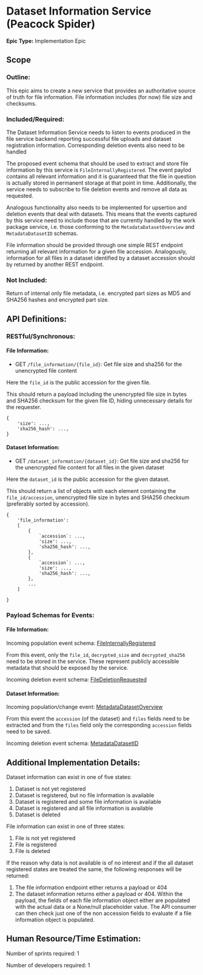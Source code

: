 # Dataset Information Service (Peacock Spider)
**Epic Type:** Implementation Epic

## Scope
### Outline:

This epic aims to create a new service that provides an authoritative source of truth for file information.
File information includes (for now) file size and checksums.

### Included/Required:
    
The Dataset Information Service needs to listen to events produced in the file service backend reporting successful file uploads and dataset registration information.
Corresponding deletion events also need to be handled

The proposed event schema that should be used to extract and store file information by this service is `FileInternallyRegistered`.
The event paylod contains all relevant information and it is guaranteed that the file in question is actually stored in permanent storage at that point in time.
Additionally, the service needs to subscribe to file deletion events and remove all data as requested.

Analogous functionality also needs to be implemented for upsertion and deletion events that deal with datasets. This means that the events captured by this service need to include those that are currently handled by the work package service, i.e. those conforming to the `MetadataDatasetOverview` and `MetadataDatasetID` schemas. 

File information should be provided through one simple REST endpoint returning all relevant information for a given file accession.
Analogously, information for all files in a dataset identified by a dataset accession should by returned by another REST endpoint.

### Not Included:
 
Return of internal only file metadata, i.e. encrypted part sizes as MD5 and SHA256 hashes and encrypted part size.

## API Definitions:

### RESTful/Synchronous:

#### File Information:
- GET `/file_information/{file_id}`: Get file size and sha256 for the unencrypted file content

Here the `file_id` is the public accession for the given file.

This should return a payload including the unencrypted file size in bytes and SHA256 checksum for the given file ID,
hiding unnecessary details for the requester.
```
{
    'size': ...,
    'sha256_hash': ...,
}
```

#### Dataset Information:
- GET `/dataset_information/{dataset_id}`: Get file size and sha256 for the unencrypted file content for all files in the given dataset

Here the `dataset_id` is the public accession for the given dataset.

This should return a list of objects with each element containing the `file_id/accession`, unencrypted file size in bytes and SHA256 checksum (preferably sorted by accession).
```
{
    'file_information':
    [
        {
            `accession`: ...,    
            'size': ...,
            'sha256_hash': ...,
        },
        {
            `accession`: ...,    
            'size': ...,
            'sha256_hash': ...,
        },
        ...
    ]

}
```

### Payload Schemas for Events:

#### File Information:
Incoming population event schema: [FileInternallyRegistered](https://github.com/ghga-de/ghga-event-schemas/blob/faf00f361facc4195f2b9e9a0a69ec9645464bc3/src/ghga_event_schemas/pydantic_.py#L270-L273)

From this event, only the `file_id`, `decrypted_size` and `decrypted_sha256` need to be stored in the service.
These represent publicly accessible metadata that should be exposed by the service.

Incoming deletion event schema: [FileDeletionRequested](https://github.com/ghga-de/ghga-event-schemas/blob/faf00f361facc4195f2b9e9a0a69ec9645464bc3/src/ghga_event_schemas/pydantic_.py#L372-L381)

#### Dataset Information:

Incoming population/change event: [MetadataDatasetOverview](https://github.com/ghga-de/ghga-event-schemas/blob/54467290f2b61f2826de13a9aa78181ac38a08b8/src/ghga_event_schemas/pydantic_.py#L75-L89)

From this event the `accession` (of the dataset) and `files` fields need to be extracted and from the `files` field only the corresponding `accession` fields need to be saved.

Incoming deletion event schema: [MetadataDatasetID](https://github.com/ghga-de/ghga-event-schemas/blob/54467290f2b61f2826de13a9aa78181ac38a08b8/src/ghga_event_schemas/pydantic_.py#L51-L54)

## Additional Implementation Details:

Dataset information can exist in one of five states:

1) Dataset is not yet registered
2) Dataset is registered, but no file information is available
3) Dataset is registered and some file information is available
4) Dataset is registered and all file information is available
5) Dataset is deleted

File information can exist in one of three states:

1) File is not yet registered
2) File is registered
3) File is deleted

If the reason why data is not available is of no interest and if the all dataset registered states are treated the same, the following responses will be returned:

1) The file information endpoint either returns a payload or 404
2) The dataset information returns either a payload or 404. Within the payload, the fields of each file information object either are populated with the actual data or a None/null placeholder value. The API consumer can then check just one of the non accession fields to evaluate if a file information object is populated. 

## Human Resource/Time Estimation:

Number of sprints required: 1

Number of developers required: 1
